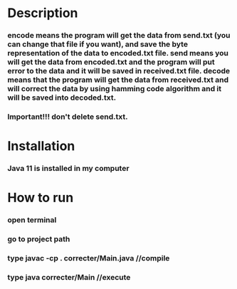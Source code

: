 # Description
### encode means the program will get the data from send.txt (you can change that file if you want), and save the byte representation of the data to encoded.txt file. send means you will get the data from encoded.txt and the program will put error to the data and it will be saved in received.txt file. decode means that the program will get the data from received.txt and will correct the data by using hamming code algorithm and it will be saved into decoded.txt.
### Important!!! don't delete send.txt.
# Installation

### Java 11 is installed in my computer

# How to run

### open terminal
### go to project path
### type javac -cp . correcter/Main.java //compile
### type java correcter/Main //execute
